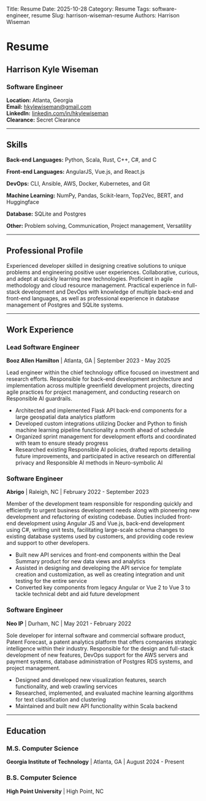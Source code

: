Title: Resume
Date: 2025-10-28
Category: Resume
Tags: software-engineer, resume
Slug: harrison-wiseman-resume
Authors: Harrison Wiseman

# Resume
## Harrison Kyle Wiseman
### Software Engineer

**Location:** Atlanta, Georgia    
**Email:** hkylewiseman@gmail.com  
**LinkedIn:** [linkedin.com/in/hkylewiseman](https://linkedin.com/in/hkylewiseman)  
**Clearance:** Secret Clearance

---

## Skills

**Back-end Languages:** Python, Scala, Rust, C++, C#, and C

**Front-end Languages:** AngularJS, Vue.js, and React.js

**DevOps:** CLI, Ansible, AWS, Docker, Kubernetes, and Git

**Machine Learning:** NumPy, Pandas, Scikit-learn, Top2Vec, BERT, and Huggingface

**Database:** SQLite and Postgres

**Other:** Problem solving, Communication, Project management, Versatility

---

## Professional Profile

Experienced developer skilled in designing creative solutions to unique problems and engineering positive user experiences. Collaborative, curious, and adept at quickly learning new technologies. Proficient in agile methodology and cloud resource management. Practical experience in full-stack development and DevOps with knowledge of multiple back-end and front-end languages, as well as professional experience in database management of Postgres and SQLite systems.

---

## Work Experience

### Lead Software Engineer
**Booz Allen Hamilton** | Atlanta, GA | September 2023 - May 2025

Lead engineer within the chief technology office focused on investment and research efforts. Responsible for back-end development architecture and implementation across multiple greenfield development projects, directing agile practices for project management, and conducting research on Responsible AI guardrails.

- Architected and implemented Flask API back-end components for a large geospatial data analytics platform
- Developed custom integrations utilizing Docker and Python to finish machine learning pipeline functionality a month ahead of schedule
- Organized sprint management for development efforts and coordinated with team to ensure steady progress
- Researched existing Responsible AI policies, drafted reports detailing future improvements, and participated in active research on differential privacy and Responsible AI methods in Neuro-symbolic AI

### Software Engineer
**Abrigo** | Raleigh, NC | February 2022 - September 2023

Member of the development team responsible for responding quickly and efficiently to urgent business development needs along with pioneering new development and refactoring of existing codebase. Duties included front-end development using Angular JS and Vue.js, back-end development using C#, writing unit tests, facilitating large-scale schema changes to existing database systems used by customers, and providing code review and support to other developers.

- Built new API services and front-end components within the Deal Summary product for new data views and analytics
- Assisted in designing and developing the API service for template creation and customization, as well as creating integration and unit testing for the entire service
- Converted key components from legacy Angular or Vue 2 to Vue 3 to tackle technical debt and aid future development

### Software Engineer
**Neo IP** | Durham, NC | May 2021 - February 2022

Sole developer for internal software and commercial software product, Patent Forecast, a patent analytics platform that offers companies strategic intelligence within their industry. Responsible for the design and full-stack development of new features, DevOps support for the AWS servers and payment systems, database administration of Postgres RDS systems, and project management.

- Designed and developed new visualization features, search functionality, and web crawling services
- Researched, implemented, and evaluated machine learning algorithms for text classification and clustering
- Maintained and built new API functionality within Scala backend

---

## Education

### M.S. Computer Science
**Georgia Institute of Technology** | Atlanta, GA | August 2024 - Present

### B.S. Computer Science
**High Point University** | High Point, NC
